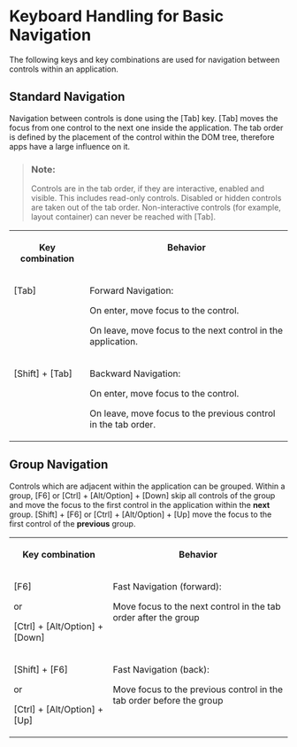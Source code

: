 <!-- loiob59f13d3586c4196b28e92683e9dff19 -->

# Keyboard Handling for Basic Navigation

The following keys and key combinations are used for navigation between controls within an application.



## Standard Navigation

Navigation between controls is done using the [Tab\] key. [Tab\] moves the focus from one control to the next one inside the application. The tab order is defined by the placement of the control within the DOM tree, therefore apps have a large influence on it.

> ### Note:  
> Controls are in the tab order, if they are interactive, enabled and visible. This includes read-only controls. Disabled or hidden controls are taken out of the tab order. Non-interactive controls \(for example, layout container\) can never be reached with [Tab\].


<table>
<tr>
<th valign="top">

Key combination

</th>
<th valign="top">

Behavior

</th>
</tr>
<tr>
<td valign="top">

[Tab\]

</td>
<td valign="top">

Forward Navigation:

On enter, move focus to the control.

On leave, move focus to the next control in the application.

</td>
</tr>
<tr>
<td valign="top">

[Shift\] + [Tab\] 

</td>
<td valign="top">

Backward Navigation:

On enter, move focus to the control.

On leave, move focus to the previous control in the tab order.

</td>
</tr>
</table>



## Group Navigation

Controls which are adjacent within the application can be grouped. Within a group, [F6\] or [Ctrl\] + [Alt/Option\] + [Down\]  skip all controls of the group and move the focus to the first control in the application within the **next** group. [Shift\] + [F6\]  or [Ctrl\] + [Alt/Option\] + [Up\] move the focus to the first control of the **previous** group.


<table>
<tr>
<th valign="top">

Key combination

</th>
<th valign="top">

Behavior

</th>
</tr>
<tr>
<td valign="top">

[F6\] 

or

[Ctrl\] + [Alt/Option\] + [Down\] 

</td>
<td valign="top">

Fast Navigation \(forward\):

Move focus to the next control in the tab order after the group

</td>
</tr>
<tr>
<td valign="top">

[Shift\] + [F6\]  

or

[Ctrl\] + [Alt/Option\] + [Up\] 

</td>
<td valign="top">

Fast Navigation \(back\):

Move focus to the previous control in the tab order before the group

</td>
</tr>
</table>

